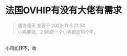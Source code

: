 # 法国OVHIP有没有大佬有需求


<div class="quote"><blockquote><font color="#999999">碧海晴天 发表于 2020-11-5 21:54</font><br />
<font color="#999999">小鸡要钱。2.99欧一个小鸡绑定16个IP。</font></blockquote></div><br />
小鸡能转不，收
